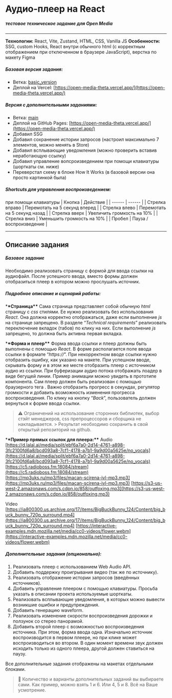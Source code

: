 # Аудио-плеер на React

##### _тестовое техническое задание для Open Media_

---

**Технологии:** React, Vite, Zustand, HTML, CSS, Vanilla JS
**Особенности:** SSG, custom Hooks, React внутри обычного html (с корректным отображением при отключенном в браузере JavaScript), верстка по макету Figma

##### Базовая версия задания:

- Ветка: [basic_version](https://github.com/abkiselev/open_media/tree/basic_version)
- Деплой на Vercel: [https://open-media-theta.vercel.app/](https://open-media-theta.vercel.app/)

##### Версия с дополнительными заданиями:

- Ветка: [main](https://github.com/abkiselev/open_media/tree/main)
- Деплой на GitHub Pages: [https://open-media-theta.vercel.app/](https://open-media-theta.vercel.app/)
- Добавил SSG
- Добавил сохранение истории запросов (настроил максимально 7 элементов, можно менять в Store)
- Добавил всплывающие уведомления (можно проверить вставив неработающую ссылку)
- Добавил управление вопсроизведением при помощи клавиатуры (шорткаты см. ниже)
- Переверстал схему в блоке How It Works (в базовой версии она просто картинкой была)

##### Shortcuts для управления воспроизведением:

при помощи клавиатуры
| Кнопка | Действие |
| ------ | ------ |
| Стрелка вправо | Перемотать на 5 секунд вперед |
| Стрелка влево | Перемотать на 5 секунд назад |
| Стрелка вверх | Увеличить громкость на 10% |
| Стрелка вниз | Уменьшить громкость на 10% |
| Пробел | Пауза / воспроизведение |

---

## Описание задания

##### Базовое задание

Необходимо реализовать страницу с формой для ввода ссылки на аудиофайл. После успешного ввода, вместо формы должен отобразиться плеер в котором можно прослушать источник.

##### Подробное описание и сценарий работы:

\***\*Страница\*\***
Сама страница представляет собой обычную _html_ страницу с _css_ стилями. Ее нужно реализовать без использования _React_. Она должна корректно отображаться, даже если выполнение _js_ на странице запрещено.
В разделе “_Technical requirements_” реализовать переключение вкладок (табов) по клику на них. Если выполнение _js_ запрещено, то должна быть активна первая вкладка.

\***\*Форма и плеер\*\***
Форма ввода ссылки и плеер должны быть выполнены с помощью _React_.
В форме располагается поле ввода ссылки в формате “_https://_”. При некорректном вводе ссылки нужно отобразить ошибку, как указано на макете.
При успешном вводе, скрывать форму и в этом же месте отобразить плеер с источником аудио из ссылки.
При буферизации аудио потока отображать лоадер в виде бегущей линии. Пример анимации можно увидеть в прототипе компонента.
Сам плеер должен быть реализован с помощью браузерного тега _<audio/>_. Важно отобразить прогресс в секундах, регулятор громкости и добавить возможность изменения прогресса воспроизведения.
По клику на кнопку “_Back_”, пользователь должен вернуться к форме ввода ссылки.

> ⚠️ Ограничений на использование сторонних библиотек, выбор стэйт менеджеров, css препроцессоров и сборщика не накладывается. > Результат необходимо сохранить в свой открытый репозиторий на github.

\***\*Пример прямых ссылок для плеера:\*\***
Audio
[https://d.lalal.ai/media/split/ebf6a7a0-2d14-4761-a898-3fc2100fd6a8/bcd093a8-7cf1-4178-a7b1-9a9d00a5625e/no_vocals](https://d.lalal.ai/media/split/ebf6a7a0-2d14-4761-a898-3fc2100fd6a8/bcd093a8-7cf1-4178-a7b1-9a9d00a5625e/no_vocals)
[https://c5.radioboss.fm:18084/stream](https://c5.radioboss.fm:18084/stream)
[https://mp3uks.ru/mp3/files/macan-scirena-ivl-mp3.mp3](https://mp3uks.ru/mp3/files/macan-scirena-ivl-mp3.mp3)
[https://s3-us-west-2.amazonaws.com/s.cdpn.io/858/outfoxing.mp3](https://s3-us-west-2.amazonaws.com/s.cdpn.io/858/outfoxing.mp3)

Video
[https://ia800300.us.archive.org/17/items/BigBuckBunny_124/Content/big_buck_bunny_720p_surround.mp4](https://ia800300.us.archive.org/17/items/BigBuckBunny_124/Content/big_buck_bunny_720p_surround.mp4)
[https://interactive-examples.mdn.mozilla.net/media/cc0-videos/flower.webm](https://interactive-examples.mdn.mozilla.net/media/cc0-videos/flower.webm)

##### Дополнительные задания (опционально):

1. Реализовать плеер с использованием Web Audio API.
2. Добавить поддержку проигрывания видео (так же по источнику).
3. Реализовать отображение истории запросов (введённых источников).
4. Добавить управление плеером с помощью клавиатуры. Просьба указать в описании проекта используемые шорткаты.
5. Реализовать всплывающие уведомления, в которых можно вывести возникшие ошибки и предупреждения.
6. Добавить генерацию waveform.
7. Реализовать изменение скорости воспроизведения дорожки и ползунок со стерео панорамой.
8. Добавить второй плеер с возможностью воспроизведения источника. При этом, форма ввода одна. Изначально источник воспроизводится в первом плеере, но при клике может воспроизводиться во втором. В один момент времени звук должен исходить только из одного плеера, другой должен ставиться на паузу.

Все дополнительные задания отображены на макетах отдельными блоками.

> 📌 Количество и варианты дополнительных заданий вы выбираете сами.
> Как пример, можно взять 1 и 6. Или 4, 5 и 8. Всё на Ваше усмотрение.
